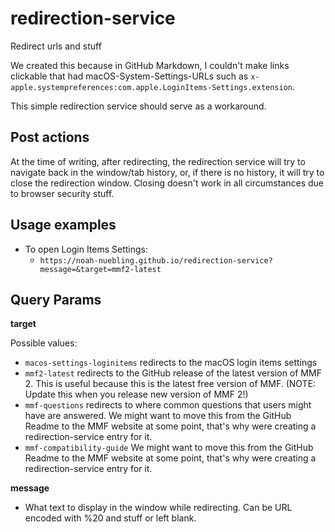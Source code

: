 # redirection-service

Redirect urls and stuff

We created this because in GitHub Markdown, I couldn't make links clickable that had macOS-System-Settings-URLs such as `x-apple.systempreferences:com.apple.LoginItems-Settings.extension`.

This simple redirection service should serve as a workaround.

## Post actions

At the time of writing, after redirecting, the redirection service will try to navigate back in the window/tab history, or, if there is no history, it will try to close the redirection window. Closing doesn't work in all circumstances due to browser security stuff.

## Usage examples

- To open Login Items Settings:
  - `https://noah-nuebling.github.io/redirection-service?message=&target=mmf2-latest`

## Query Params

**target**

Possible values:

- `macos-settings-loginitems` redirects to the macOS login items settings
- `mmf2-latest` redirects to the GitHub release of the latest version of MMF 2. This is useful because this is the latest free version of MMF. (NOTE: Update this when you release new version of MMF 2!)
- `mmf-questions` redirects to where common questions that users might have are answered. We might want to move this from the GitHub Readme to the MMF website at some point, that's why were creating a redirection-service entry for it.
- `mmf-compatibility-guide` We might want to move this from the GitHub Readme to the MMF website at some point, that's why were creating a redirection-service entry for it.
  
**message**
- What text to display in the window while redirecting. Can be URL encoded with %20 and stuff or left blank.
